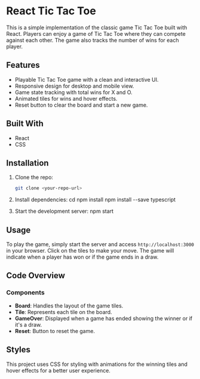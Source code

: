 # React Tic Tac Toe

This is a simple implementation of the classic game Tic Tac Toe built with React. Players can enjoy a game of Tic Tac Toe where they can compete against each other. The game also tracks the number of wins for each player.

## Features

- Playable Tic Tac Toe game with a clean and interactive UI.
- Responsive design for desktop and mobile view.
- Game state tracking with total wins for X and O.
- Animated tiles for wins and hover effects.
- Reset button to clear the board and start a new game.

## Built With

- React
- CSS

## Installation

1. Clone the repo:
   ```bash
   git clone <your-repo-url>

2. Install dependencies:
    cd <project-directory>
    npm install
    npm install --save typescript

3. Start the development server:
    npm start

## Usage

To play the game, simply start the server and access `http://localhost:3000` in your browser. Click on the tiles to make your move. The game will indicate when a player has won or if the game ends in a draw.

## Code Overview

### Components

- **Board**: Handles the layout of the game tiles.
- **Tile**: Represents each tile on the board.
- **GameOver**: Displayed when a game has ended showing the winner or if it's a draw.
- **Reset**: Button to reset the game.

## Styles

This project uses CSS for styling with animations for the winning tiles and hover effects for a better user experience.
